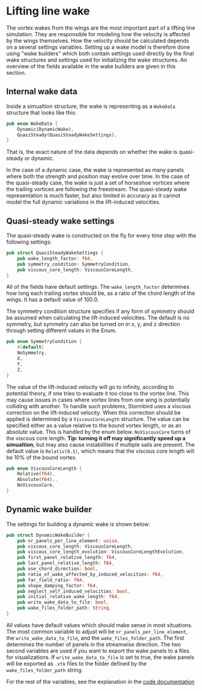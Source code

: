 # Lifting line wake

The vortex wakes from the wings are the most important part of a lifting line simulation. They are responsible for modeling how the velocity is affected by the wings themselves. How the velocity should be calculated depends on a several settings variables. Setting up a wake model is therefore done using "wake builders" which both contain settings used directly by the final wake structures and settings used for initializing the wake structures. An overview of the fields available in the wake builders are given in this section.

## Internal wake data
Inside a simualtion structure, the wake is representing as a `WakeData` structure that looks like this:

```rust
pub enum WakeData {
    Dynamic(DynamicWake),
    QuasiSteady(QuasiSteadyWakeSettings),
}
```

That is, the exact nature of the data depends on whether the wake is quasi-steady or dynamic.

In the case of a dynamic case, the wake is represented as many panels where both the strength and position may evolve over time. In the case of the quasi-steady case, the wake is just a set of horseshoe vortices where the trailing vortices are following the freestream. The quasi-steady wake representation is much faster, but also limited in accuracy as it cannot model the full dynamic variations in the lift-induced velocities.

## Quasi-steady wake settings

The quasi-steady wake is constructed on the fly for every time step with the following settings:

```rust
pub struct QuasiSteadyWakeSettings {
    pub wake_length_factor: f64,
    pub symmetry_condition: SymmetryCondition,
    pub viscous_core_length: ViscousCoreLength,
}
```

All of the fields have default settings. The `wake_length_factor` determines how long each trailing vortex should be, as a ratio of the chord length of the wings. It has a default value of 100.0.

The symmetry condition structure specifies if any form of symmetry should be assumed when calculating the lift-induced velocities. The default is no symmetry, but symmetry can also be turned on in x, y, and z direction through setting different values in the Enum.

```rust
pub enum SymmetryCondition {
    #[default]
    NoSymmetry,
    X,
    Y,
    Z,
}
```

The value of the lift-induced velocity will go to infinity, according to potential theory, if one tries to evaluate it too close to the vortex line. This may cause issues in cases where vortex lines from one wing is potentially colliding with another. To handle such problems, Stormbird uses a viscous correction on the lift-induced velocity. When this correction should be applied is determined by a `ViscousCoreLength` structure. The value can be specified either as a value relative to the bound vortex length, or as an absolute value. This is handled by the enum below. `NoViscousCore` turns of the viscous core length. **Tip: turning it off may significantly speed up a simualtion**, but may also cause instabilities if multiple sails are present. The default value is `Relativ(0.1)`, which means that the viscous core length will be 10% of the bound vortex.

```rust
pub enum ViscousCoreLength {
    Relative(f64),
    Absolute(f64),.
    NoViscousCore,
}
```

## Dynamic wake builder
The settings for building a dynamic wake is shown below:

```rust
pub struct DynamicWakeBuilder {
    pub nr_panels_per_line_element: usize,
    pub viscous_core_length: ViscousCoreLength,
    pub viscous_core_length_evolution: ViscousCoreLengthEvolution,
    pub first_panel_relative_length: f64,
    pub last_panel_relative_length: f64,
    pub use_chord_direction: bool,
    pub ratio_of_wake_affected_by_induced_velocities: f64,
    pub far_field_ratio: f64,
    pub shape_damping_factor: f64,
    pub neglect_self_induced_velocities: bool,
    pub initial_relative_wake_length: f64,
    pub write_wake_data_to_file: bool,
    pub wake_files_folder_path: String,
}
```

All values have default values which should make sense in most situations. The most common variable to adjust will be `nr_panels_per_line_element`, the `write_wake_data_to_file`, and the `wake_files_folder_path`. The first determines the number of panels in the streamwise direction. The two second variables are used if you want to export the wake panels to a files for visualizations. If `write_wake_data_to_file` is set to true, the wake panels will be exported as `.vtk` files to the folder defined by the `wake_files_folder_path` string.

For the rest of the variables, see the explanation in the [code documentation](https://docs.rs/stormbird/0.6.0/stormbird/)
